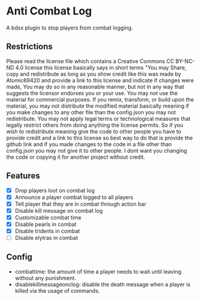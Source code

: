 # Anti Combat Log
A bdsx plugin to stop players from combat logging.
## Restrictions
Please read the license file which contains a Creative Commons CC BY-NC-ND 4.0 license this license basically says in short terms "You may Share, copy and redistribute as long as you show credit like this was made by Atomic69420 and provide a link to this license and indicate if changes were made, You may do so in any reasonable manner, but not in any way that suggests the licensor endorses you or your use. You may not use the material for commercial purposes. If you remix, transform, or build upon the material, you may not distribute the modified material basically meaning if you make changes to any other file than the config.json you may not redistribute. You may not apply legal terms or technological measures that legally restrict others from doing anything the license permits. So if you wish to redistribute meaning give the code to other people you have to provide credit and a link to this license so best way to do that is provide the github link and if you made changes to the code in a file other than config.json you may not give it to other people. I dont want you changing the code or copying it for another project without credit.
## Features
- [x] Drop players loot on combat log
- [x] Announce a player combat logged to all players
- [x] Tell player that they are in combat through action bar
- [x] Disable kill message on combat log
- [x] Customizable combat time
- [x] Disable pearls in combat
- [x] Disable tridents in combat
- [ ] Disable elytras in combat
## Config
- combattime: the amount of time a player needs to wait until leaving without any punishment.
- disablekillmessageonclog: disable the death message when a player is killed via the usage of commands.